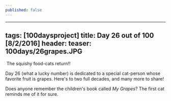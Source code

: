 ```yaml
---
published: false
---
```

---
tags: [100daysproject]
title: Day 26 out of 100 [8/2/2016]
header:
  teaser: 100days/26grapes.JPG
---

<img src="{{ site.url }}{{ site.baseurl }}/images/100days/26grapes.JPG" alt="">
The squishy food-cats return!!  

Day 26 (what a lucky number) is dedicated to a special cat-person whose favorite fruit is grapes.  Here's to two full decades, and many more to share!

Does anyone remember the children's book called <i>My Grapes</i>?  The first cat reminds me of it for sure.
